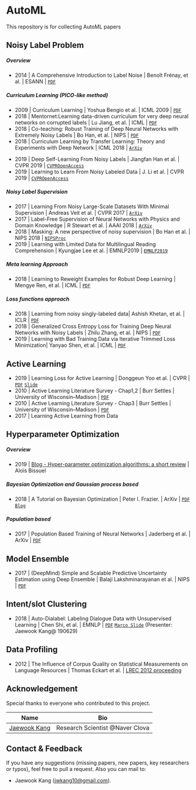 # AutoML
This repository is for collecting AutoML papers


## Noisy Label Problem

##### Overview
- 2014 | A Comprehensive Introduction to Label Noise | Benoît Frénay, et al. | ESANN | [`PDF`](https://pdfs.semanticscholar.org/c44f/388832d6f309b1bb9ccdeddee491f195e6cd.pdf)

##### Curriculum Learning (PICO-like method)
- 2009 | Curriculum Learning  | Yoshua Bengio et al. | ICML 2009 | [`PDF`](https://ronan.collobert.com/pub/matos/2009_curriculum_icml.pdf)
- 2018 | Mentornet:Learning data-driven curriculum for very deep neural networks on corrupted labels | Lu Jiang, et al. | ICML | [`PDF`](https://arxiv.org/pdf/1712.05055.pdf)
- 2018 | Co-teaching: Robust Training of Deep Neural Networks with Extremely Noisy Labels | Bo Han, et al. | NIPS | [`PDF`](https://arxiv.org/pdf/1804.06872.pdf)
- 2018 | Curriculum Learning by Transfer Learning: Theory and Experiments with Deep Network |  ICML 2018 | [`ArXiv`](https://arxiv.org/abs/1802.03796)
<!--- 2019 | Curriculum Learning for Domain Adaptation in Neural Machine Translation | [`ArXiv`](https://arxiv.org/abs/1905.05816)-->
<!--- 2019 | On The Power of Curriculum Learning in Training Deep Networks | [`ArXiv`](https://arxiv.org/abs/1904.03626)-->
- 2019 | Deep Self-Learning From Noisy Labels | Jiangfan Han et al. | CVPR 2019 | [`CVPROpenAccess`](http://openaccess.thecvf.com/content_ICCV_2019/html/Han_Deep_Self-Learning_From_Noisy_Labels_ICCV_2019_paper.html)
- 2019 | Learning to Learn From Noisy Labeled Data | J. Li et al. | CVPR 2019 | [`CVPROpenAccess`](http://openaccess.thecvf.com/content_CVPR_2019/html/Li_Learning_to_Learn_From_Noisy_Labeled_Data_CVPR_2019_paper.html)


##### Noisy Label  Supervision 

- 2017 | Learning From Noisy Large-Scale Datasets With Minimal Supervision | Andreas Veit et al. | CVPR 2017 | [`ArXiv`](https://arxiv.org/abs/1701.01619)
- 2017 | Label-Free Supervision of Neural Networks with Physics and Domain Knowledge | R Stewart et al. | AAAI 2018 |  [`ArXiv`](https://arxiv.org/abs/1609.05566)
- 2018 | Masking: A new perspective of noisy supervision | Bo Han et al. | NIPS 2018 | [`NIPSProc`](http://papers.nips.cc/paper/7825-masking-a-new-perspective-of-noisy-supervision)
- 2019 | Learning with Limited Data for Multilingual Reading Comprehension | Kyungjae Lee et al. | EMNLP2019 | [`EMNLP2019`]( https://www.aclweb.org/anthology/D19-1283/)

##### Meta learning Approach
- 2018 | Learning to Reweight Examples for Robust Deep Learning | Mengye Ren, et al. | ICML | [`PDF`](https://arxiv.org/pdf/1803.09050.pdf)



##### Loss functions approach
- 2018 | Learning from noisy singly-labeled data| Ashish Khetan, et al. | ICLR | [`PDF`](https://arxiv.org/abs/1712.04577.pdf)
- 2018 | Generalized Cross Entropy Loss for Training Deep Neural Networks with Noisy Labels | Zhilu Zhang, et al. | NIPS | [`PDF`](https://arxiv.org/pdf/1805.07836.pdf)
- 2019 | Learning with Bad Training Data via Iterative Trimmed Loss Minimization| Yanyao Shen, et al. | ICML | [`PDF`](https://arxiv.org/abs/1810.11874.pdf)


## Active Learning
- 2019 | Learning Loss for Active Learning | Donggeun Yoo et al. | CVPR  | [`PDF`](https://arxiv.org/abs/1905.03677) [`Slide`](https://drive.google.com/file/d/1r1I6OrVYI_xofbLcnfUn7hhrx6Ta2oE5/view)
- 2010 | Active Learning Literature Survey - Chap1,2 | Burr Settles | University of Wisconsin–Madison | [`PDF`](http://burrsettles.com/pub/settles.activelearning.pdf)
- 2010 | Active Learning Literature Survey - Chap3 | Burr Settles | University of Wisconsin–Madison | [`PDF`](http://burrsettles.com/pub/settles.activelearning.pdf)
- 2017 | Learning Active Learning from Data

## Hyperparameter Optimization

##### Overview
- 2019 |  [Blog - Hyper-parameter optimization algorithms: a short review](https://medium.com/criteo-labs/hyper-parameter-optimization-algorithms-2fe447525903#de39) | Aloïs Bissuel


##### Bayesian Optimization and Gaussian process based
- 2018 | A Tutorial on Bayesian Optimization | Peter I. Frazier. | ArXiv | [`PDF`](https://arxiv.org/pdf/1807.02811.pdf) [`Blog`](http://krasserm.github.io/2018/03/21/bayesian-optimization/)


##### Population based
- 2017 | Population Based Training of Neural Networks | Jaderberg et al. | ArXiv | [`PDF`](https://arxiv.org/abs/1711.09846) 


## Model Ensemble
- 2017 | (DeepMind) Simple and Scalable Predictive Uncertainty Estimation using Deep Ensemble | Balaji Lakshminarayanan et al. | NIPS |  [`PDF`](http://papers.nips.cc/paper/7219-simple-and-scalable-predictive-uncertainty-estimation-using-deep-ensembles.pdf) 




## Intent/slot Clustering
- 2018 | Auto-Dialabel: Labeling Dialogue Data with Unsupervised Learning | Chen Shi, et al. | EMNLP | [`PDF`](https://www.aclweb.org/anthology/D18-1072) [`Marco Slide`](https://docs.google.com/presentation/d/1FZiURnMyv7F7aEuCtZLx-f-bezVaCAUTO2ftBqRdR8Y/edit#slide=id.p) (Presenter: Jaewook Kang@ 190629)

## Data Profiling
- 2012 | The Influence of Corpus Quality on Statistical Measurements on Language Resources | Thomas Eckart et al. | [LREC 2012 proceeding](http://www.lrec-conf.org/proceedings/lrec2012/pdf/476_Paper.pdf)



<!--## Backdoor Attack Problem-->
<!--##### Problem Overview-->
<!--- 2019 | BadNets: Identifying Vulnerabilities in the Machine Learning Model Supply Chain | Tianyu Gu, et al. | arXiv | [`PDF`](https://arxiv.org/pdf/1708.06733.pdf)-->


<!--### Methods-->
<!--- 2018 | Fine-Pruning: Defending Against Backdooring Attacks on Deep Neural Networks| Kang Liu, et al. | arXiv | [`PDF`](https://arxiv.org/abs/1805.12185)-->
<!--- 2018 | Detecting Backdoor Attacks on Deep Neural Networks by Activation Clustering | Bryant Chen, et al. | arXiv | [`PDF`](https://arxiv.org/pdf/1811.03728.pdf)-->

<!--## ML Fairness Problem-->

<!--##### Problem Overview-->
<!--- 2016 | Equality of Opportunity in Supervised Learning| Moritz Hardt, et al. | NIPS | [`PDF`](https://arxiv.org/pdf/1610.02413.pdf)-->

<!--##### Methods-->
<!--- 2019 | Identifying and Correcting Label Bias in Machine Learning| Heinrich Jiang, et al. | arXiv | [`PDF`](https://arxiv.org/pdf/1901.04966.pdf)-->


## Acknowledgement
Special thanks to everyone who contributed to this project.

| Name       | Bio        |
| :--------: | :--------: |
| [Jaewook Kang](https://github.com/jwkanggist) | Research Scientist @Naver Clova |


## Contact & Feedback
If you have any suggestions (missing papers, new papers, key researchers or typos), feel free to pull a request. Also you can mail to:
+ Jaewook Kang (jwkang10@gmail.com).


